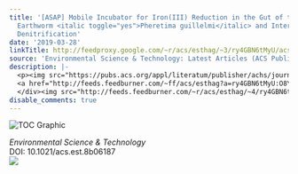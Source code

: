 ```yaml
---
title: '[ASAP] Mobile Incubator for Iron(III) Reduction in the Gut of the Soil-Feeding
  Earthworm <italic toggle="yes">Pheretima guillelmi</italic> and Interaction with
  Denitrification'
date: '2019-03-28'
linkTitle: http://feedproxy.google.com/~r/acs/esthag/~3/ry4GBN6tMyU/acs.est.8b06187
source: 'Environmental Science & Technology: Latest Articles (ACS Publications)'
description: |-
  <p><img src="https://pubs.acs.org/appl/literatum/publisher/achs/journals/content/esthag/0/esthag.ahead-of-print/acs.est.8b06187/20190328/images/medium/es-2018-06187u_0004.gif" alt="TOC Graphic"/></p><div><cite>Environmental Science & Technology</cite></div><div>DOI: 10.1021/acs.est.8b06187</div><div class="feedflare">
  <a href="http://feeds.feedburner.com/~ff/acs/esthag?a=ry4GBN6tMyU:O8YE0kGu618:yIl2AUoC8zA"><img src="http://feeds.feedburner.com/~ff/acs/esthag?d=yIl2AUoC8zA" border="0"></img></a>
  </div><img src="http://feeds.feedburner.com/~r/acs/esthag/~4/ry4GBN6tMyU" height="1" width="1" ...
disable_comments: true
---
```

<p><img src="https://pubs.acs.org/appl/literatum/publisher/achs/journals/content/esthag/0/esthag.ahead-of-print/acs.est.8b06187/20190328/images/medium/es-2018-06187u_0004.gif" alt="TOC Graphic"/></p><div><cite>Environmental Science & Technology</cite></div><div>DOI: 10.1021/acs.est.8b06187</div><div class="feedflare">
<a href="http://feeds.feedburner.com/~ff/acs/esthag?a=ry4GBN6tMyU:O8YE0kGu618:yIl2AUoC8zA"><img src="http://feeds.feedburner.com/~ff/acs/esthag?d=yIl2AUoC8zA" border="0"></img></a>
</div><img src="http://feeds.feedburner.com/~r/acs/esthag/~4/ry4GBN6tMyU" height="1" width="1" ...